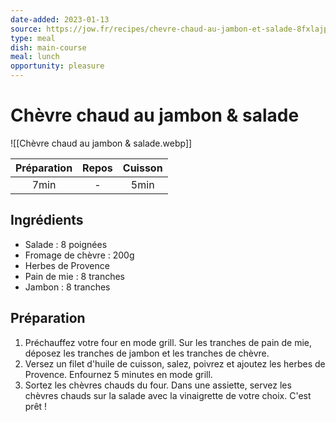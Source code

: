 ```yaml
---
date-added: 2023-01-13
source: https://jow.fr/recipes/chevre-chaud-au-jambon-et-salade-8fxlajp87683hi920iab
type: meal
dish: main-course
meal: lunch
opportunity: pleasure
---
```


# Chèvre chaud au jambon & salade

![[Chèvre chaud au jambon & salade.webp]]

| Préparation | Repos | Cuisson |
|:-----------:|:-----:|:-------:|
|    7min     |   -   |  5min   |

## Ingrédients

- Salade : 8 poignées
- Fromage de chèvre : 200g
- Herbes de Provence
- Pain de mie : 8 tranches
- Jambon : 8 tranches

## Préparation

1. Préchauffez votre four en mode grill. Sur les tranches de pain de mie, déposez les tranches de jambon et les tranches de chèvre.
2. Versez un filet d'huile de cuisson, salez, poivrez et ajoutez les herbes de Provence. Enfournez 5 minutes en mode grill.
3. Sortez les chèvres chauds du four. Dans une assiette, servez les chèvres chauds sur la salade avec la vinaigrette de votre choix. C'est prêt !
